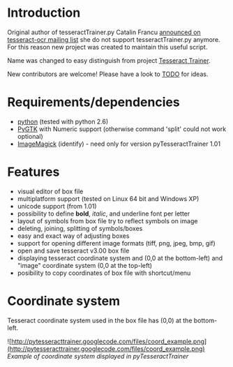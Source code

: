 # Introduction #

Original author of tesseractTrainer.py Catalin Francu
[announced on tesseract-ocr mailing list](http://groups.google.com/group/tesseract-ocr/browse_thread/thread/c4073cadb2acf820?pli=1) she do not support tesseractTrainer.py anymore. For this reason new project was created to maintain this useful script.

Name was changed to easy distinguish from project [Tesseract Trainer](http://www.mushware.com/).

New contributors are welcome! Please have a look to [TODO](http://code.google.com/p/pytesseracttrainer/wiki/TODO) for ideas.

# Requirements/dependencies #

  * [python](http://www.python.org) (tested with python 2.6)
  * [PyGTK](http://www.pygtk.org) with Numeric support (otherwise command 'split' could not work optional)
  * [ImageMagick](http://www.imagemagick.org/) (identify) - need only for version pyTesseractTrainer 1.01


# Features #

  * visual editor of box file
  * multiplatform support (tested on Linux 64 bit and Windows XP)
  * unicode support (from 1.01)
  * possibility to define **bold**, _italic_, and underline font per letter
  * layout of symbols from box file try to reflect symbols on image
  * deleting, joining, splitting of symbols/boxes
  * easy and exact way of adjusting boxes
  * support for opening different image formats (tiff, png, jpeg, bmp, gif)
  * open and save tesseract v3.00 box file
  * displaying tesseract coordinate system and (0,0 at the bottom-left) and "image" coordinate system (0,0 at the top-left)
  * posibility to copy coordinates of box file with shortcut/menu

# Coordinate system #

Tesseract coordinate system used in the box file has (0,0) at the bottom-left.

![http://pytesseracttrainer.googlecode.com/files/coord_example.png](http://pytesseracttrainer.googlecode.com/files/coord_example.png)
_Example of coordinate system displayed in pyTesseractTrainer_